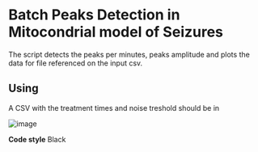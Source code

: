 # Batch Peaks Detection in Mitocondrial model of Seizures

The script detects the peaks per minutes, peaks amplitude and plots the data for file referenced on the input csv.


## Using

A CSV with the treatment times and noise treshold should be in 

![image](https://user-images.githubusercontent.com/47299428/176182162-47d88cf6-e149-4935-be29-7c75c6748178.png)



**Code style**
Black

